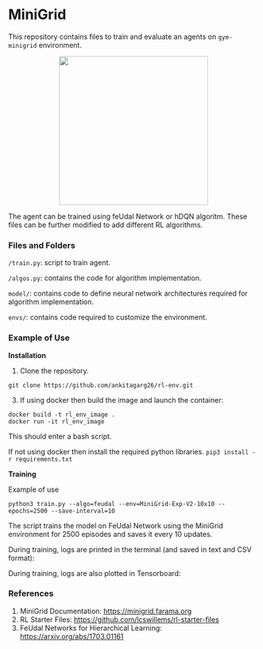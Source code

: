 # MiniGrid

 This repository contains files to train and evaluate an agents on `gym-minigrid` environment. 

 <p align="center">
     <img width="300" src="https://github.com/lcswillems/rl-starter-files/blob/master/README-rsrc/visualize-keycorridor.gif">
 </p>

 The agent can be trained using feUdal Network or hDQN algoritm. These files can be further modified to add different RL algorithms.


 ### Files and Folders 

 `/train.py`: script to train agent. 

 `/algos.py`: contains the code for algorithm implementation. 

 `model/`: contains code to define neural network architectures required for algorithm implementation.

 `envs/`: contains code required to customize the environment.  

 ### Example of Use
 
**Installation**

 1. Clone the repository.
 ```
 git clone https://github.com/ankitagarg26/rl-env.git
 ```

 3. If using docker then build the image and launch the container: 
 ```
 docker build -t rl_env_image .
 docker run -it rl_env_image
 ``` 
 This should enter a bash script.

 If not using docker then install the required python libraries. `pip3 install -r requirements.txt`
 
**Training**

Example of use

 ```
 python3 train.py --algo=feudal --env=MiniGrid-Exp-V2-10x10 --epochs=2500 --save-interval=10
 ```
The script trains the model on FeUdal Network using the MiniGrid environment for 2500 episodes and saves it every 10 updates.

During training, logs are printed in the terminal (and saved in text and CSV format):

During training, logs are also plotted in Tensorboard:

 ### References

 1. MiniGrid Documentation: https://minigrid.farama.org
 2. RL Starter Files: https://github.com/lcswillems/rl-starter-files
 3. FeUdal Networks for Hierarchical Learning: https://arxiv.org/abs/1703.01161
